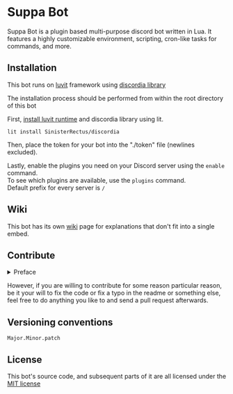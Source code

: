 # Suppa Bot

Suppa Bot is a plugin based multi-purpose discord bot written in Lua.
It features a highly customizable environment, scripting, cron-like tasks for commands, and more.

## Installation

This bot runs on [luvit](https://luvit.io) framework using [discordia library](https://github.com/SinisterRectus/discordia)

The installation process should be performed from within the root directory of this bot

First, [install luvit runtime](https://luvit.io/install.html) and discordia library using lit.
```
lit install SinisterRectus/discordia
```
Then, place the token for your bot into the "./token" file (newlines excluded).

Lastly, enable the plugins you need on your Discord server using the ``enable`` command. <br />
To see which plugins are available, use the ``plugins`` command. <br />
Default prefix for every server is ``/``

## Wiki

This bot has its own [wiki](https://github.com/yessiest/SuppaBot/wiki) page for explanations that don't fit into a single embed.

## Contribute
<details>
<summary> Preface </summary>
Preferrably, don't.
I'm not saying you can't, I'm saying you shouldn't.
The code itself is a flaming mess, and, probably, it will remain in that state.
</details>

However, if you are willing to contribute for some reason particular reason,
be it your will to fix the code or fix a typo in the readme or something else,
feel free to do anything you like to and send a pull request afterwards.

## Versioning conventions

```
Major.Minor.patch
```

## License

This bot's source code, and subsequent parts of it are all licensed under the [MIT license](https://mit-license.org)
